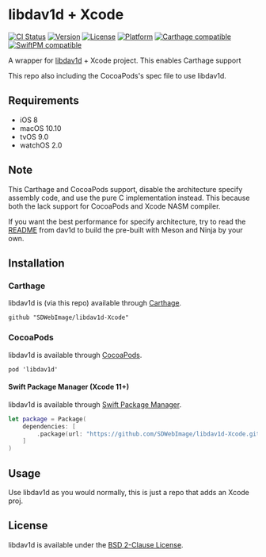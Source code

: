 # libdav1d + Xcode

[![CI Status](http://img.shields.io/travis/SDWebImage/libdav1d-Xcode.svg?style=flat)](https://travis-ci.org/SDWebImage/libdav1d-Xcode)
[![Version](https://img.shields.io/cocoapods/v/libdav1d.svg?style=flat)](http://cocoapods.org/pods/libdav1d)
[![License](https://img.shields.io/cocoapods/l/libdav1d.svg?style=flat)](http://cocoapods.org/pods/libdav1d)
[![Platform](https://img.shields.io/cocoapods/p/libdav1d.svg?style=flat)](http://cocoapods.org/pods/libdav1d)
[![Carthage compatible](https://img.shields.io/badge/Carthage-compatible-4BC51D.svg?style=flat)](https://github.com/SDWebImage/libdav1d-Xcode)
[![SwiftPM compatible](https://img.shields.io/badge/SwiftPM-compatible-brightgreen.svg?style=flat)](https://swift.org/package-manager/)

A wrapper for [libdav1d](https://github.com/videolan/dav1d) + Xcode project.
This enables Carthage support

This repo also including the CocoaPods's spec file to use libdav1d.

## Requirements

+ iOS 8
+ macOS 10.10
+ tvOS 9.0
+ watchOS 2.0

## Note

This Carthage and CocoaPods support, disable the architecture specify assembly code, and use the pure C implementation instead. This because both the lack support for CocoaPods and Xcode NASM compiler.

If you want the best performance for specify architecture, try to read the [README](https://github.com/videolan/dav1d/blob/master/README.md) from dav1d to build the pre-built with Meson and Ninja by your own.

## Installation

### Carthage

libdav1d is (via this repo) available through [Carthage](https://github.com/Carthage/Carthage).

```
github "SDWebImage/libdav1d-Xcode"
```

### CocoaPods

libdav1d is available through [CocoaPods](https://github.com/CocoaPods/CocoaPods).

```
pod 'libdav1d'
```

#### Swift Package Manager (Xcode 11+)

libdav1d is available through [Swift Package Manager](https://swift.org/package-manager).

```swift
let package = Package(
    dependencies: [
        .package(url: "https://github.com/SDWebImage/libdav1d-Xcode.git", from: "0.7")
    ]
)
```

## Usage

Use libdav1d as you would normally, this is just a repo that adds an Xcode proj.

## License

libdav1d is available under the [BSD 2-Clause License](https://github.com/videolan/dav1d/blob/master/COPYING).


